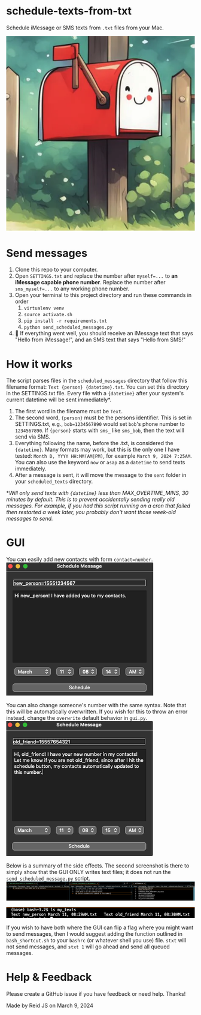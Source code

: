 # schedule-texts-from-txt
Schedule iMessage or SMS texts from `.txt` files from your Mac.

![a cute smiling mailbox](./mailbox.png)

# Send messages
1. Clone this repo to your computer.
2. Open `SETTINGS.txt` and replace the number after `myself=...` to **an iMessage capable phone number**. Replace the number after `sms_myself=...` to any working phone number.
3. Open your terminal to this project directory and run these commands in order
   1. `virtualenv venv`
   2. `source activate.sh` 
   3. `pip install -r requirements.txt`
   4. `python send_scheduled_messages.py`
4. 💬 If everything went well, you should receive an iMessage text that says "Hello from iMessage!", and an SMS text that says "Hello from SMS!"


# How it works
The script parses files in the `scheduled_messages` directory that follow this filename format: `Text {person} {datetime}.txt`. You can set this directory in the SETTINGS.txt file. Every file with a `{datetime}` after your system's current datetime will be sent immediately*.  

1. The first word in the filename must be `Text`.
2. The second word, `{person}` must be the persons identifier. This is set in SETTINGS.txt, e.g., `bob=1234567890` would set `bob`'s phone number to `1234567890`. If `{person}` starts with `sms_` like `sms_bob`, then the text will send via SMS. 
3. Everything following the name, before the .txt, is considered the `{datetime}`. Many formats may work, but this is the only one I have tested: `Month D, YYYY HH:MM(AM|PM)`, for example `March 9, 2024 7:25AM`. You can also use the keyword `now` or `asap` as a `datetime` to send texts immediately.
4. After a message is sent, it will move the message to the `sent` folder in your `scheduled_texts` directory. 

**Will only send texts with `{datetime}` less than MAX_OVERTIME_MINS, 30 minutes by default. This is to prevent accidentally sending really old messages. For example, if you had this script running on a cron that failed then restarted a week later, you probably don't want those week-old messages to send.*

# GUI
You can easily add new contacts with form `contact=number`.
![Adding a new contact](gui_pngs/new_person.png)

You can also change someone's number with the same syntax. Note that this will be automatically overwritten. If you wish for this to throw an error instead, change the `overwrite` default behavior in `gui.py`.
![Changing someone's number](gui_pngs/old_friend.png)

Below is a summary of the side effects. The second screenshot is there to simply show that the GUI ONLY writes text files; it does not run the `send_scheduled_message.py` script.
![What the updated SETTINGS.txt file will look like](gui_pngs/gui_side_effect.png)

![GUI only writes files, does not send them](gui_pngs/gui_doesnt_send_messages.png)

If you wish to have both where the GUI can flip a flag where you might want to send messages, then I would suggest adding the function outlined in `bash_shortcut.sh` to your `bashrc` (or whatever shell you use) file. `stxt` will not send messages, and `stxt 1` will go ahead and send all queued messages.
# Help & Feedback
Please create a GitHub issue if you have feedback or need help. Thanks! 

Made by Reid JS on March 9, 2024
